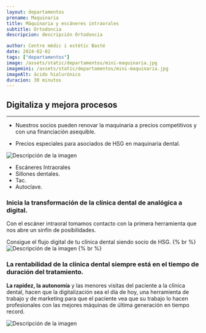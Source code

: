 ```yaml
---
layout: departamentos
prename: Maquinaria
title: Máquinaria y escáneres intraorales
subtitle: Ortodoncia
descripcion: descripción Ortodoncia

author: Centre mèdic i estètic Basté
date: 2024-02-02
tags: ["departamentos"]
image: /assets/static/departamentos/mini-maquinaria.jpg
imagemini: /assets/static/departamentos/mini-maquinaria.jpg
imageAlt: ácido hialurónico
duracion: 30 minutos
---
```



##  Digitaliza y mejora procesos

___

- Nuestros socios pueden renovar la maquinaria a precios competitivos
y con una financiación asequible.

- Precios especiales para asociados de HSG en maquinaria dental.

![Descripción de la imagen](/assets/static/maquinaria/maquinaria-11.jpg)


- Escáneres Intraorales
- Sillones dentales.
- Tac.
- Autoclave.


### Inicia la transformación de la clínica dental de analógica a digital.

Con el escáner intraoral tomamos contacto con la primera herramienta que nos abre un sinfín de posibilidades. 

Consigue el flujo digital de tu clínica dental siendo socio de HSG.
{% br %}
![Descripción de la imagen](/assets/static/maquinaria/maquinaria-3.jpg)
{% br %}
### La rentabilidad de la clínica dental siempre está en el tiempo de duración del tratamiento.

**La rapidez, la autonomía** y las menores visitas del paciente a la clínica dental, hacen que la digitalización sea el día de hoy, una herramienta de trabajo y de marketing para que el paciente vea que su trabajo lo hacen profesionales con las mejores máquinas de última generación en tiempo record.

![Descripción de la imagen](/assets/static/maquinaria/maquinaria-4.jpg)